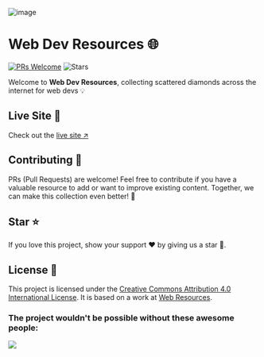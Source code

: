 ![image](https://github.com/user-attachments/assets/73d5edc6-6a16-4ad3-b36d-179974427975)

# Web Dev Resources 🌐

[![PRs Welcome](https://img.shields.io/badge/PRs-welcome-brightgreen.svg)](https://github.com/nisoojadhav/resources) ![Stars](https://img.shields.io/github/stars/nisoojadhav/resources)

Welcome to **Web Dev Resources**, collecting scattered diamonds across the internet for web devs 💡

## Live Site 🚀

Check out the [live site ↗](https://nisoojadhav.github.io/resources)

## Contributing 🤝

PRs (Pull Requests) are welcome! Feel free to contribute if you have a valuable resource to add or want to improve existing content. Together, we can make this collection even better! 🌟

## Star ⭐

If you love this project, show your support ❤️ by giving us a star 🌟.

## License 📜

This project is licensed under the [Creative Commons Attribution 4.0 International License](http://creativecommons.org/licenses/by/4.0/). It is based on a work at [Web Resources](https://nisoojadhav.github.io/resources/).

### The project wouldn't be possible without these awesome people:

<a href="https://github.com/nisoojadhav/resources/graphs/contributors">
  <img src="https://contrib.rocks/image?repo=nisoojadhav/resources" />
</a>
